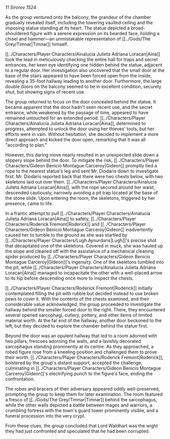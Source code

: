 *11 Sirorev 1524*

As the group ventured onto the balcony, the grandeur of the chamber gradually revealed itself, including the towering vaulted ceiling and the imposing statue standing at its heart. The statue depicted a broad-shouldered figure with a serene expression on its bearded face, holding a chisel and hammer—an unmistakable representation of [[../Gods/The Grey/Timnar|Timnar]] himself.

[[../Characters/Player Characters/Ainalucia Julieta Adriana Loracan|Aina]] took the lead in meticulously checking the entire hall for traps and secret entrances, her keen eye identifying one hidden behind the statue, adjacent to a regular door. Her investigation also uncovered that the small door at the base of the stairs appeared to have been forced open from the inside, revealing a 35-foot hallway leading to another door. Furthermore, the large double doors on the balcony seemed to be in excellent condition, securely shut, but showing signs of recent use.

The group returned to focus on the door concealed behind the statue. It became apparent that the door hadn't seen recent use, and the secret entrance, while weakened by the passage of time, appeared to have remained untouched for an extended period. [[../Characters/Player Characters/Ainalucia Julieta Adriana Loracan|Aina]], determined to progress, attempted to unlock the door using her thieves' tools, but her efforts were in vain. Without hesitation, she decided to implement a more direct approach and kicked the door open, remarking that it was all "according to plan."

However, this daring move nearly resulted in an unexpected slide down a slippery slope behind the door. To mitigate the risk, [[../Characters/Player Characters/Gideon Benicio Montague Carceroy|Gideon]] promptly tied a rope to the nearest statue's leg and sent Mr. Diodaris down to investigate first. Mr. Diodaris reported back that there were two chests below, with two skeletons laid out over them. [[../Characters/Player Characters/Ainalucia Julieta Adriana Loracan|Aina]], with the rope secured around her waist, descended cautiously, narrowly avoiding a pit trap located at the base of the stone slide. Upon entering the room, the skeletons, triggered by her presence, came to life.

In a frantic attempt to pull [[../Characters/Player Characters/Ainalucia Julieta Adriana Loracan|Aina]] to safety, [[../Characters/Player Characters/Roderick Fremont|Roderick]] and [[../Characters/Player Characters/Gideon Benicio Montague Carceroy|Gideon]] inadvertently caused her to tumble to the ground as she was startled by [[../Characters/Player Characters/Lugh Aynurdaris|Lugh]]'s precise shot that decapitated one of the skeletons. Covered in muck, she was hauled up the slope and cleaned off with the assistance of a mechanical cleaning spider produced by [[../Characters/Player Characters/Gideon Benicio Montague Carceroy|Gideon]]'s ingenuity. One of the skeletons tumbled into the pit, while [[../Characters/Player Characters/Ainalucia Julieta Adriana Loracan|Aina]] managed to incapacitate the other with a well-placed arrow to its hip before descending once more to inspect the chests.

[[../Characters/Player Characters/Roderick Fremont|Roderick]] initially contemplated filling the pit with rubble but decided instead to use broken pews to cover it. With the contents of the chests examined, and their considerable value acknowledged, the group proceeded to investigate the hallway behind the smaller forced door to the right. There, they encountered several opened sarcophagi, cutlery, pottery, and other items of limited material worth. At the far end of the hallway, another door beckoned to the left, but they decided to explore the chamber behind the statue first.

Beyond the door was an opulent hallway that led to a room adorned with two pillars, frescoes adorning the walls, and a lavishly decorated sarcophagus standing prominently at its centre. As they approached, a robed figure rose from a kneeling position and challenged them to prove their worth. [[../Characters/Player Characters/Roderick Fremont|Roderick]], bolstered by the group's distant support, accepted the challenge, culminating in [[../Characters/Player Characters/Gideon Benicio Montague Carceroy|Gideon]]'s electrifying punch to the figure's face, ending the confrontation.

The robes and bracers of their adversary appeared oddly well-preserved, prompting the group to keep them for later examination. The room featured a fresco of [[../Gods/The Grey/Timnar|Timnar]] behind the sarcophagus, while the other walls depicted a battle between mages and warriors, a crumbling fortress with the town's guard tower prominently visible, and a funeral procession into the very crypt.

From these clues, the group concluded that Lord Waldhart was the wight they had just confronted and speculated that he had been corrupted.